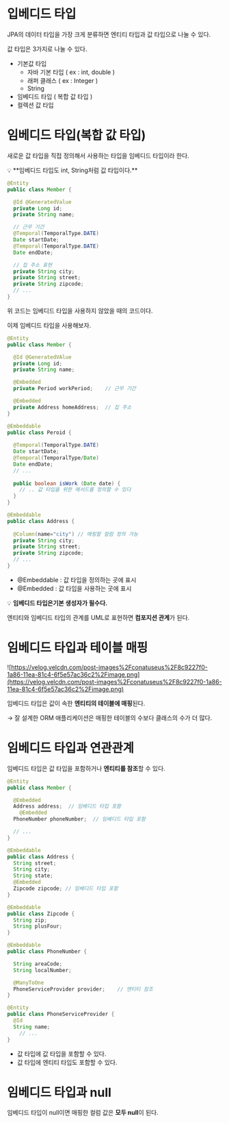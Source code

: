 # 입베디드 타입

JPA의 데이터 타입을 가장 크게 분류하면 엔티티 타입과 값 타입으로 나눌 수 있다.

값 타입은 3가지로 나눌 수 있다.

- 기본값 타입
    - 자바 기본 타입 ( ex : int, double )
    - 래퍼 클래스 ( ex : Integer )
    - String
- 임베디드 타입 ( 복합 값 타입 )
- 컬렉션 값 타입

# 임베디드 타입(복합 값 타입)

새로운 값 타입을 직접 정의해서 사용하는 타입을 임베디드 타입이라 한다.

<aside>
💡 **임베디드 타입도 int, String처럼 값 타입이다.**

</aside>

```java
@Entity
public class Member {

  @Id @GeneratedValue
  private Long id;
  private String name;

  // 근무 기간
  @Temporal(TemporalType.DATE)
  Date startDate;
  @Temporal(TemporalType.DATE)
  Date endDate;

  // 집 주소 표현
  private String city;
  private String street;
  private String zipcode;
  // ...
}
```

위 코드는 임베디드 타입을 사용하지 않았을 때의 코드이다.

이제 임베디드 타입을 사용해보자.

```java
@Entity
public class Member {

  @Id @GeneratedVAlue
  private Long id;
  private String name;

  @Embedded
  private Period workPeriod;	// 근무 기간

  @Embedded
  private Address homeAddress;	// 집 주소
}

@Embeddable
public class Peroid {
  
  @Temporal(TemporalType.DATE)
  Date startDate;
  @Temporal(TemporalType/Date)
  Date endDate;
  // ...
  
  public boolean isWork (Date date) {
    // .. 값 타입을 위한 메서드를 정의할 수 있다
  }
}

@Embeddable
public class Address {
  
  @Column(name="city") // 매핑할 컬럼 정의 가능
  private String city;
  private String street;
  private String zipcode;
  // ...
}
```

- @Embeddable : 값 타입을 정의하는 곳에 표시
- @Embedded : 값 타입을 사용하는 곳에 표시

💡 **임베디드 타입은기본 생성자가 필수다.**

엔티티와 임베디드 타입의 관계를 UML로 표현하면 **컴포지션 관계**가 된다.

# 임베디드 타입과 테이블 매핑

![https://velog.velcdn.com/post-images%2Fconatuseus%2F8c9227f0-1a86-11ea-81c4-6f5e57ac36c2%2Fimage.png](https://velog.velcdn.com/post-images%2Fconatuseus%2F8c9227f0-1a86-11ea-81c4-6f5e57ac36c2%2Fimage.png)

임베디드 타입은 값이 속한 **엔티티의 테이블에 매핑**된다.

→ 잘 설계한 ORM 애플리케이션은 매핑한 테이블의 수보다 클래스의 수가 더 많다.

# 임베디드 타입과 연관관계

임베디드 타입은 값 타입을 포함하거나 **엔티티를 참조**할 수 있다.

```java
@Entity
public class Member {

  @Embedded
  Address address;	// 임베디드 타입 포함
	@Embedded
  PhoneNumber phoneNumber;	// 임베디드 타입 포함

  // ...
}

@Embeddable
public class Address {
  String street;
  String city;
  String state;
  @Embedded
  Zipcode zipcode; // 임베디드 타입 포함
}

@Embeddable
public class Zipcode {
  String zip;
  String plusFour;
}

@Embeddable
public class PhoneNumber {

  String areaCode;
  String localNumber;

  @ManyToOne
  PhoneServiceProvider provider;	// 엔티티 참조
}

@Entity
public class PhoneServiceProvider {
  @Id
  String name;
 	// ...
}
```

- 값 타입에 값 타입을 포함할 수 있다.
- 값 타입에 엔티티 타입도 포함할 수 있다.

# 임베디드 타입과 null

임베디드 타입이 null이면 매핑한 컬럼 값은 **모두 null**이 된다.